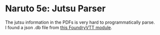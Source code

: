 # Naruto 5e: Jutsu Parser

The jutsu information in the PDFs is very hard to programmatically parse.  
I found a json .db file from [this FoundryVTT module](https://github.com/JotaroSan/N5E-Conversion).

